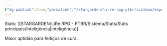 ```yaml
---
{"dg-publish":true,"permalink":"/stargarden/li-re-rpg-ptbr/sistema/especializacoes/especializacoes-existentes/feiticos-de-cura/","created":"2025-01-11T01:32:05.513-03:00","updated":"2025-01-12T02:34:39.341-03:00"}
---
```



Stats: [[STARGARDEN/LiRe RPG - PTBR/Sistema/Stats/Stats principais/Inteligência\|Inteligência]]

Maior aptidão para feitiços de cura.